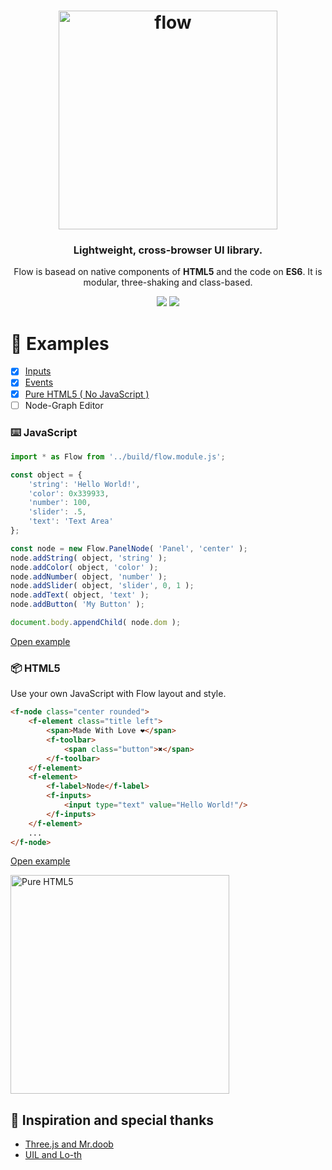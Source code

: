 <h1 align="center">
  <img alt="flow" height="350px" src="https://raw.githack.com/sunag/flow/master/media/flow-box-shadow.png"/>
</h1>

<h3 align="center">
   Lightweight, cross-browser UI library. 
</h3>

<p align="center">
  Flow is basead on native components of <b>HTML5</b> and the code on <b>ES6</b>. It is modular, three-shaking and class-based.
</p>

<p align="center">
  <img src="https://img.shields.io/badge/build-passing-green">
  <img src="https://img.shields.io/badge/flow.min.js-14kB-0099FF">
</p>

:rocket: Examples
===

- [x] [Inputs](https://raw.githack.com/sunag/flow/master/examples/index.html)
- [x] [Events](https://raw.githack.com/sunag/flow/master/examples/events.html)
- [x] [Pure HTML5 ( No JavaScript )](https://raw.githack.com/sunag/flow/master/examples/pure.html)
- [ ] Node-Graph Editor

### :keyboard: JavaScript

```javascript
import * as Flow from '../build/flow.module.js';

const object = {
	'string': 'Hello World!',
	'color': 0x339933,
	'number': 100,
	'slider': .5,
	'text': 'Text Area'
};

const node = new Flow.PanelNode( 'Panel', 'center' );
node.addString( object, 'string' );
node.addColor( object, 'color' );
node.addNumber( object, 'number' );
node.addSlider( object, 'slider', 0, 1 );
node.addText( object, 'text' );
node.addButton( 'My Button' );

document.body.appendChild( node.dom );
```

[Open example](https://raw.githack.com/sunag/flow/master/examples/index.html)

### :package: HTML5

Use your own JavaScript with Flow layout and style.

```html
<f-node class="center rounded">
	<f-element class="title left">
		<span>Made With Love ❤</span>
		<f-toolbar>
			<span class="button">✖</span>
		</f-toolbar>
	</f-element>
	<f-element>
		<f-label>Node</f-label>
		<f-inputs>
			<input type="text" value="Hello World!"/>
		</f-inputs>
	</f-element>
	...
</f-node>
```

[Open example](https://raw.githack.com/sunag/flow/master/examples/pure.html)

<img alt="Pure HTML5" width="350px" src="https://user-images.githubusercontent.com/502810/139017347-6a63b516-180c-4db8-ab3f-9eca21a1ce9b.png"/>

## :footprints: Inspiration and special thanks

- [Three.js and Mr.doob](https://github.com/mrdoob/three.js/)
- [UIL and Lo-th](https://github.com/lo-th/uil)
